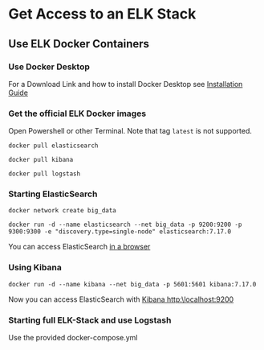 # Get Access to an ELK Stack

## Use ELK Docker Containers

### Use Docker Desktop

For a Download Link and how to install Docker Desktop see [Installation Guide](https://github.com/Digital-Media/fhooe-web-dock/blob/main/INSTALL.md#install-docker)

### Get the official ELK Docker images

Open Powershell or other Terminal.
Note that tag `latest` is not supported.

```shell
docker pull elasticsearch
```
```shell
docker pull kibana
```
```shell
docker pull logstash
```


### Starting ElasticSearch

```shell
docker network create big_data
```

```shell
docker run -d --name elasticsearch --net big_data -p 9200:9200 -p 9300:9300 -e "discovery.type=single-node" elasticsearch:7.17.0
```

You can access ElasticSearch [in a browser](http:\\localhost:9200)

### Using Kibana

```shell
docker run -d --name kibana --net big_data -p 5601:5601 kibana:7.17.0
```

Now you can access ElasticSearch with [Kibana http:\\localhost:9200](http:\\localhost:9200)

### Starting full ELK-Stack and use Logstash

Use the provided docker-compose.yml